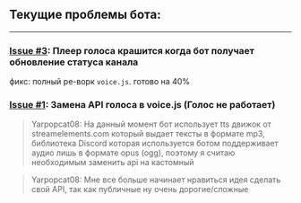 ## Текущие проблемы бота:
---
### [Issue #3](https://github.com/Samiker69/NeuroLoli/issues/3): Плеер голоса крашится когда бот получает обновление статуса канала
фикс: полный ре-ворк `voice.js`. готово на 40%

### [Issue #1](https://github.com/Samiker69/NeuroLoli/issues/1): Замена API голоса в voice.js (Голос не работает)
> Yarpopcat08: На данный момент бот использует tts движок от streamelements.com который выдает тексты в формате mp3, библиотека Discord которая используется ботом поддерживает аудио лишь в формате opus (ogg), поэтому я считаю необходимым заменить api на кастомный

> Yarpopcat08: Мне все больше начинает нравиться идея сделать свой API, так как публичные ну очень дорогие/сложные
